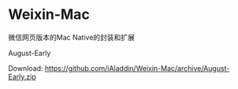 Weixin-Mac
==========

微信网页版本的Mac Native的封装和扩展

August-Early

Download: https://github.com/iAladdin/Weixin-Mac/archive/August-Early.zip
